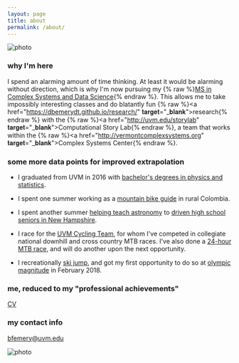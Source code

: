 ```yaml
---
layout: page
title: about
permalink: /about/
---
```


![photo](https://uvm.edu/~bfemery/colombia.jpg)

### why I'm here

I spend an alarming amount of time thinking. At least it would be alarming without direction, which is why I'm now pursuing my {% raw %}<a href="http://vermontcomplexsystems.org/education/masters/" target="_blank">MS in Complex Systems and Data Science</a>{% endraw %}. This allows me to take impossibly interesting classes and do blatantly fun {% raw %}<a href="https://dbemerydt.github.io/research/" 𝐭𝐚𝐫𝐠𝐞𝐭="_𝐛𝐥𝐚𝐧𝐤">research</a>{% endraw %} with the {% raw %}<a href="http://uvm.edu/storylab" 𝐭𝐚𝐫𝐠𝐞𝐭="_𝐛𝐥𝐚𝐧𝐤">Computational Story Lab</a>{% endraw %}, a team that works within the {% raw %}<a href="http://vermontcomplexsystems.org" 𝐭𝐚𝐫𝐠𝐞𝐭="_𝐛𝐥𝐚𝐧𝐤">Complex Systems Center</a>{% endraw %}.

### some more data points for improved extrapolation

- I graduated from UVM in 2016 with [bachelor's degrees in physics and statistics](https://www.instagram.com/p/BFxNaK0kHVG/).

- I spent one summer working as a [mountain bike guide](http://www.colombianbikejunkies.com/) in rural Colombia.

- I spent another summer [helping teach astronomy](https://www.instagram.com/p/BIlKWzrBmOJ/) to [driven high school seniors in New Hampshire](https://www.sps.edu/page/summer-asp/advanced-studies-program).

- I race for the [UVM Cycling Team](http://uvm.edu/~cycling), for whom I've competed in collegiate national downhill and cross country MTB races. I've also done a [24-hour MTB race](https://www.instagram.com/p/6OIVxFkHf6/), and will do another upon the next opportunity.

- I recreationally [ski jump](https://en.wikipedia.org/wiki/Ski_jumping), and got my first opportunity to do so at [olympic magnitude](https://www.instagram.com/p/Be4VIpQH_yj/) in February 2018.

### me, reduced to my "professional achievements"
[CV](https://uvm.edu/~bfemery/BenEmeryCV.pdf)

### my contact info

[bfemery@uvm.edu](mailto:bfemery@uvm.edu)

![photo](https://uvm.edu/~bfemery/thunda.JPG)
